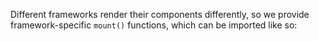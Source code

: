Different frameworks render their components differently, so we provide
framework-specific `mount()` functions, which can be imported like so:

<code-group-react-vue-angular>
<template #react-alert>
<Alert type="info">

<strong class="alert-header">A note for React users</strong>

The `mount()` command exported from the
[cypress/react](https://github.com/cypress-io/cypress/tree/develop/npm/react)
module supports standard JSX syntax for mounting components. If you have any
questions about mount options that aren't covered in this guide, be sure to
check out the module
[documentation](https://github.com/cypress-io/cypress/tree/develop/npm/react#readme).

</Alert>
</template>
<template #react>

```js
import { mount } from 'cypress/react'
```

</template>
<template #vue-alert>
<Alert type="info">

<strong class="alert-header">A note for Vue users</strong>

The `mount()` command exported from the
[cypress/vue](https://github.com/cypress-io/cypress/tree/develop/npm/vue)
library uses [Vue Test Utils](https://vue-test-utils.vuejs.org/) internally, but
instead of mounting your components in a virtual browser in node, it mounts them
in your actual browser. If you have any questions about mount options that
aren't covered in this guide, be sure to check out the library
[documentation](https://github.com/cypress-io/cypress/tree/develop/npm/vue#readme).

</Alert>
</template>
<template #vue>

```js
// For Vue 3
import { mount } from 'cypress/vue'

// For Vue 2
import { mount } from 'cypress/vue2'
```

</template>
<template #angular-alert>
<Alert type="info">

<strong class="alert-header">A note for Angular users</strong>

The `mount()` command exported from the
[cypress/angular](https://github.com/cypress-io/cypress/tree/develop/npm/angular)
library uses [Angular TestBed](https://angular.io/api/core/testing/TestBed)
internally, but instead of mounting your components in a virtual browser in
node, it mounts them in your actual browser. If you have any questions about
mount options that aren't covered in this guide, be sure to check out the
library
[documentation](https://github.com/cypress-io/cypress/tree/develop/npm/angular#readme).

</Alert>
</template>
<template #angular>

```ts
import { mount } from 'cypress/angular'
```

</template>
</code-group-react-vue-angular>
